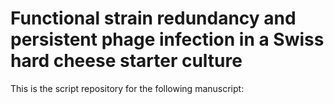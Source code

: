 # **Functional strain redundancy and persistent phage infection in a Swiss hard cheese starter culture**

This is the script repository for the following manuscript:
